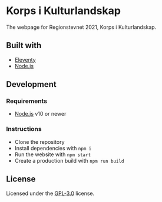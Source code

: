 # Korps i Kulturlandskap

The webpage for Regionstevnet 2021, Korps i Kulturlandskap.

## Built with

- [Eleventy](https://www.11ty.dev/)
- [Node.js](https://nodejs.org/)

## Development

### Requirements

- [Node.js](https://nodejs.org/) v10 or newer

### Instructions

- Clone the repository
- Install dependencies with `npm i`
- Run the website with `npm start`
- Create a production build with `npm run build`

## License

Licensed under the [GPL-3.0](./LICENSE) license.
